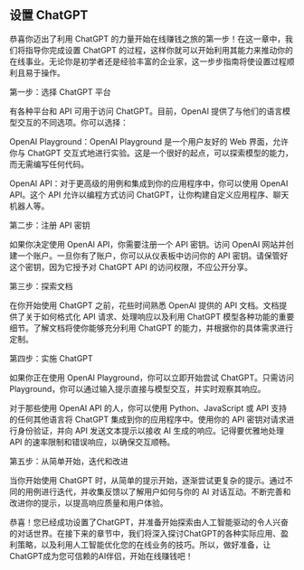 ## 设置 ChatGPT

恭喜你迈出了利用 ChatGPT 的力量开始在线赚钱之旅的第一步！在这一章中，我们将指导你完成设置 ChatGPT 的过程，这样你就可以开始利用其能力来推动你的在线事业。无论你是初学者还是经验丰富的企业家，这一步步指南将使设置过程顺利且易于操作。

第一步：选择 ChatGPT 平台

有各种平台和 API 可用于访问 ChatGPT。目前，OpenAI 提供了与他们的语言模型交互的不同选项。你可以选择：

OpenAI Playground：OpenAI Playground 是一个用户友好的 Web 界面，允许你与 ChatGPT 交互式地进行实验。这是一个很好的起点，可以探索模型的能力，而无需编写任何代码。

OpenAI API：对于更高级的用例和集成到你的应用程序中，你可以使用 OpenAI API。这个 API 允许以编程方式访问 ChatGPT，让你构建自定义应用程序、聊天机器人等。

第二步：注册 API 密钥

如果你决定使用 OpenAI API，你需要注册一个 API 密钥。访问 OpenAI 网站并创建一个账户。一旦你有了账户，你可以从仪表板中访问你的 API 密钥。请保管好这个密钥，因为它授予对 ChatGPT API 的访问权限，不应公开分享。

第三步：探索文档

在你开始使用 ChatGPT 之前，花些时间熟悉 OpenAI 提供的 API 文档。文档提供了关于如何格式化 API 请求、处理响应以及利用 ChatGPT 模型各种功能的重要细节。了解文档将使你能够充分利用 ChatGPT 的能力，并根据你的具体需求进行定制。

第四步：实施 ChatGPT

如果你正在使用 OpenAI Playground，你可以立即开始尝试 ChatGPT。只需访问 Playground，你可以通过输入提示直接与模型交互，并实时观察其响应。

对于那些使用 OpenAI API 的人，你可以使用 Python、JavaScript 或 API 支持的任何其他语言将 ChatGPT 集成到你的应用程序中。使用你的 API 密钥对请求进行身份验证，并向 API 发送文本提示以接收 AI 生成的响应。记得要优雅地处理 API 的速率限制和错误响应，以确保交互顺畅。

第五步：从简单开始，迭代和改进

当你开始使用 ChatGPT 时，从简单的提示开始，逐渐尝试更复杂的提示。通过不同的用例进行迭代，并收集反馈以了解用户如何与你的 AI 对话互动。不断完善和改进你的提示，以提高响应质量和用户体验。

恭喜！您已经成功设置了ChatGPT，并准备开始探索由人工智能驱动的令人兴奋的对话世界。在接下来的章节中，我们将深入探讨ChatGPT的各种实际应用、盈利策略，以及利用人工智能优化您的在线业务的技巧。所以，做好准备，让ChatGPT成为您可信赖的AI伴侣，开始在线赚钱吧！
